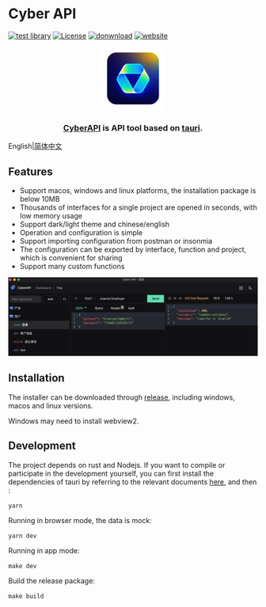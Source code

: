 # Cyber API


[![test library](https://img.shields.io/github/workflow/status/vicanso/cyberapi/test?label=test)](https://github.com/vicanso/cyberapi/actions?query=workflow%3A%22test%22)
[![License](https://img.shields.io/badge/License-Apache%202-green.svg)](https://github.com/vicanso/cyberapi)
[![donwnload](https://img.shields.io/github/downloads/vicanso/cyberapi/total?label=Downloads&logoColor=fff&logo=GitHub)](https://github.com/vicanso/cyberapi/releases)
[![website](https://img.shields.io/badge/website-cyberapi.app-purple.svg)](https://cyberapi.app)


<p align="center">
    <img src="./cyberapi.png" alt="cyberapi" width="128">
</p>

<h3 align="center">
<a href="https://github.com/vicanso/cyberapi">CyberAPI</a> is API tool based on <a href="https://github.com/tauri-apps/tauri">tauri</a>.
</h3>

English|[简体中文](./README_zh.md)
## Features

- Support macos, windows and linux platforms, the installation package is below 10MB
- Thousands of interfaces for a single project are opened in seconds, with low memory usage
- Support dark/light theme and chinese/english
- Operation and configuration is simple
- Support importing configuration from postman or insonmia
- The configuration can be exported by interface, function and project, which is convenient for sharing
- Support many custom functions


<p align="center">
    <img src="./asset/cyberapi.png" alt="cyberapi">
</p>


## Installation

The installer can be downloaded through [release](https://github.com/vicanso/cyberapi/releases), including windows, macos and linux versions.

Windows may need to install webview2.
## Development


The project depends on rust and Nodejs. If you want to compile or participate in the development yourself, you can first install the dependencies of tauri by referring to the relevant documents [here](https://tauri.app/v1/guides/getting-started/prerequisites), and then :

```shell
yarn
```

Running in browser mode, the data is mock:

```shell
yarn dev
```

Running in app mode:

```shell
make dev
```

Build the release package:

```shell
make build
```



